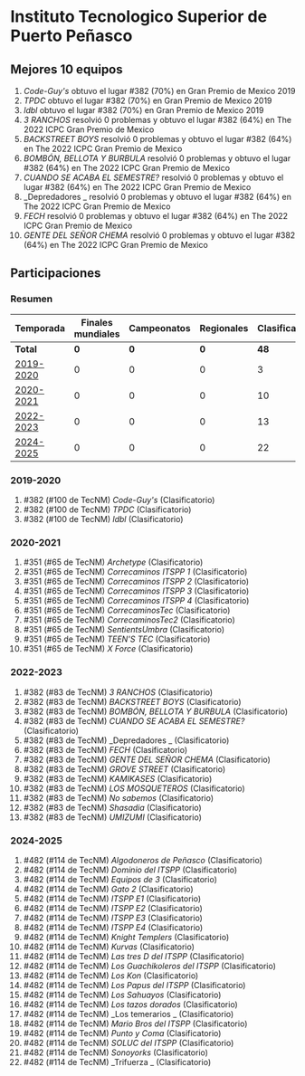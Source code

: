 ---
---

# Instituto Tecnologico Superior de Puerto Peñasco

## Mejores 10 equipos

1. _Code-Guy's_ obtuvo el lugar #382 (70%) en Gran Premio de Mexico 2019
1. _TPDC_ obtuvo el lugar #382 (70%) en Gran Premio de Mexico 2019
1. _ldbl_ obtuvo el lugar #382 (70%) en Gran Premio de Mexico 2019
1. _3 RANCHOS_ resolvió 0 problemas y obtuvo el lugar #382 (64%) en The 2022 ICPC Gran Premio de Mexico
1. _BACKSTREET BOYS_ resolvió 0 problemas y obtuvo el lugar #382 (64%) en The 2022 ICPC Gran Premio de Mexico
1. _BOMBÓN, BELLOTA Y BURBULA_ resolvió 0 problemas y obtuvo el lugar #382 (64%) en The 2022 ICPC Gran Premio de Mexico
1. _CUANDO SE ACABA EL SEMESTRE?_ resolvió 0 problemas y obtuvo el lugar #382 (64%) en The 2022 ICPC Gran Premio de Mexico
1. _Depredadores _ resolvió 0 problemas y obtuvo el lugar #382 (64%) en The 2022 ICPC Gran Premio de Mexico
1. _FECH_ resolvió 0 problemas y obtuvo el lugar #382 (64%) en The 2022 ICPC Gran Premio de Mexico
1. _GENTE DEL SEÑOR CHEMA_ resolvió 0 problemas y obtuvo el lugar #382 (64%) en The 2022 ICPC Gran Premio de Mexico

## Participaciones

### Resumen

| Temporada | Finales mundiales | Campeonatos | Regionales | Clasificatorios | Equipos |
| --- | --- | --- | --- | --- | --- |
| **Total** | **0** | **0** | **0** | **48** | **48** |
| [2019-2020](#2019-2020) | 0 | 0 | 0 | 3 | 3 |
| [2020-2021](#2020-2021) | 0 | 0 | 0 | 10 | 10 |
| [2022-2023](#2022-2023) | 0 | 0 | 0 | 13 | 13 |
| [2024-2025](#2024-2025) | 0 | 0 | 0 | 22 | 22 |

### 2019-2020

1. #382 (#100 de TecNM) _Code-Guy's_ (Clasificatorio)
1. #382 (#100 de TecNM) _TPDC_ (Clasificatorio)
1. #382 (#100 de TecNM) _ldbl_ (Clasificatorio)

### 2020-2021

1. #351 (#65 de TecNM) _Archetype_ (Clasificatorio)
1. #351 (#65 de TecNM) _Correcaminos ITSPP 1_ (Clasificatorio)
1. #351 (#65 de TecNM) _Correcaminos ITSPP 2_ (Clasificatorio)
1. #351 (#65 de TecNM) _Correcaminos ITSPP 3_ (Clasificatorio)
1. #351 (#65 de TecNM) _Correcaminos ITSPP 4_ (Clasificatorio)
1. #351 (#65 de TecNM) _CorrecaminosTec_ (Clasificatorio)
1. #351 (#65 de TecNM) _CorrecaminosTec2_ (Clasificatorio)
1. #351 (#65 de TecNM) _SentientsUmbra_ (Clasificatorio)
1. #351 (#65 de TecNM) _TEEN'S TEC_ (Clasificatorio)
1. #351 (#65 de TecNM) _X Force_ (Clasificatorio)

### 2022-2023

1. #382 (#83 de TecNM) _3 RANCHOS_ (Clasificatorio)
1. #382 (#83 de TecNM) _BACKSTREET BOYS_ (Clasificatorio)
1. #382 (#83 de TecNM) _BOMBÓN, BELLOTA Y BURBULA_ (Clasificatorio)
1. #382 (#83 de TecNM) _CUANDO SE ACABA EL SEMESTRE?_ (Clasificatorio)
1. #382 (#83 de TecNM) _Depredadores _ (Clasificatorio)
1. #382 (#83 de TecNM) _FECH_ (Clasificatorio)
1. #382 (#83 de TecNM) _GENTE DEL SEÑOR CHEMA_ (Clasificatorio)
1. #382 (#83 de TecNM) _GROVE STREET_ (Clasificatorio)
1. #382 (#83 de TecNM) _KAMIKASES_ (Clasificatorio)
1. #382 (#83 de TecNM) _LOS MOSQUETEROS_ (Clasificatorio)
1. #382 (#83 de TecNM) _No sabemos_ (Clasificatorio)
1. #382 (#83 de TecNM) _Shasadia_ (Clasificatorio)
1. #382 (#83 de TecNM) _UMIZUMI_ (Clasificatorio)

### 2024-2025

1. #482 (#114 de TecNM) _Algodoneros de Peñasco_ (Clasificatorio)
1. #482 (#114 de TecNM) _Dominio del ITSPP_ (Clasificatorio)
1. #482 (#114 de TecNM) _Equipos de 3_ (Clasificatorio)
1. #482 (#114 de TecNM) _Gato 2_ (Clasificatorio)
1. #482 (#114 de TecNM) _ITSPP E1_ (Clasificatorio)
1. #482 (#114 de TecNM) _ITSPP E2_ (Clasificatorio)
1. #482 (#114 de TecNM) _ITSPP E3_ (Clasificatorio)
1. #482 (#114 de TecNM) _ITSPP E4_ (Clasificatorio)
1. #482 (#114 de TecNM) _Knight Templers_ (Clasificatorio)
1. #482 (#114 de TecNM) _Kurvas_ (Clasificatorio)
1. #482 (#114 de TecNM) _Las tres D del ITSPP_ (Clasificatorio)
1. #482 (#114 de TecNM) _Los Guachikoleros del ITSPP_ (Clasificatorio)
1. #482 (#114 de TecNM) _Los Kon_ (Clasificatorio)
1. #482 (#114 de TecNM) _Los Papus del ITSPP_ (Clasificatorio)
1. #482 (#114 de TecNM) _Los Sahuayos_ (Clasificatorio)
1. #482 (#114 de TecNM) _Los tazos dorados_ (Clasificatorio)
1. #482 (#114 de TecNM) _Los temerarios _ (Clasificatorio)
1. #482 (#114 de TecNM) _Mario Bros del ITSPP_ (Clasificatorio)
1. #482 (#114 de TecNM) _Punto y Coma_ (Clasificatorio)
1. #482 (#114 de TecNM) _SOLUC del ITSPP_ (Clasificatorio)
1. #482 (#114 de TecNM) _Sonoyorks_ (Clasificatorio)
1. #482 (#114 de TecNM) _Trifuerza _ (Clasificatorio)



